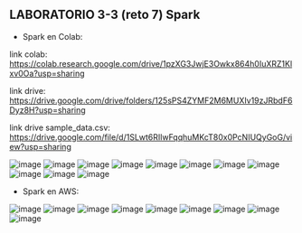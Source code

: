 ## LABORATORIO 3-3 (reto 7) Spark

 - Spark en Colab:

 link colab: https://colab.research.google.com/drive/1pzXG3JwjE3Owkx864h0IuXRZ1Klxv0Oa?usp=sharing

 link drive: https://drive.google.com/drive/folders/125sPS4ZYMF2M6MUXIv19zJRbdF6Dyz8H?usp=sharing
 
 link drive sample_data.csv: https://drive.google.com/file/d/1SLwt6RIlwFqqhuMKcT80x0PcNIUQyGoG/view?usp=sharing

![image](https://github.com/sebastianvelezg/laboratorios-st0263-svg/assets/68916783/92d06a45-d196-46c1-a2d9-c7f6373406ee)
![image](https://github.com/sebastianvelezg/laboratorios-st0263-svg/assets/68916783/875fd6b6-8217-455f-8a1f-94027238d241)
![image](https://github.com/sebastianvelezg/laboratorios-st0263-svg/assets/68916783/3a213f8f-55a1-49df-abbd-0fbd331ba723)
![image](https://github.com/sebastianvelezg/laboratorios-st0263-svg/assets/68916783/929f5f3e-f6ad-46bc-a9e4-a20b9d65307b)
![image](https://github.com/sebastianvelezg/laboratorios-st0263-svg/assets/68916783/e5a55118-0402-44b8-b648-a39e6060423d)
![image](https://github.com/sebastianvelezg/laboratorios-st0263-svg/assets/68916783/cc63dbbc-6571-4496-ae95-8aad48e7ac25)
![image](https://github.com/sebastianvelezg/laboratorios-st0263-svg/assets/68916783/93295b7a-e76f-408e-891a-7f4811eaeae4)
![image](https://github.com/sebastianvelezg/laboratorios-st0263-svg/assets/68916783/0b837e70-6ad0-4866-969b-a19b22f526ad)
![image](https://github.com/sebastianvelezg/laboratorios-st0263-svg/assets/68916783/61fe997c-dc58-495c-b882-4173c950d52b)
![image](https://github.com/sebastianvelezg/laboratorios-st0263-svg/assets/68916783/d0304532-6094-465b-8518-e5409d274f71)
![image](https://github.com/sebastianvelezg/laboratorios-st0263-svg/assets/68916783/d98b86df-9ed8-4e08-a2fc-2dc0904721bb)


 - Spark en AWS:

![image](https://github.com/sebastianvelezg/laboratorios-st0263-svg/assets/68916783/438761b8-0112-4df6-bd32-5a6c135c5c82)
![image](https://github.com/sebastianvelezg/laboratorios-st0263-svg/assets/68916783/810c8966-9208-40a6-81f2-42b7739213d5)
![image](https://github.com/sebastianvelezg/laboratorios-st0263-svg/assets/68916783/bf32ec86-1f67-46ae-b6a4-6848460e4754)
![image](https://github.com/sebastianvelezg/laboratorios-st0263-svg/assets/68916783/4d267adc-e6de-4427-bef2-aa75eba07b60)
![image](https://github.com/sebastianvelezg/laboratorios-st0263-svg/assets/68916783/b628d989-fcfe-4f80-b5c2-69ef1954c8c5)
![image](https://github.com/sebastianvelezg/laboratorios-st0263-svg/assets/68916783/3baac524-95fa-4650-8cb3-63ac066b8b92)
![image](https://github.com/sebastianvelezg/laboratorios-st0263-svg/assets/68916783/568dd496-dddd-4a2b-9f99-f6c6d445040e)
![image](https://github.com/sebastianvelezg/laboratorios-st0263-svg/assets/68916783/61bea3bb-fcb2-47d1-a5af-9243e373b3aa)
![image](https://github.com/sebastianvelezg/laboratorios-st0263-svg/assets/68916783/2fb36faa-86f6-437d-aaa1-7466c0ee407d)










